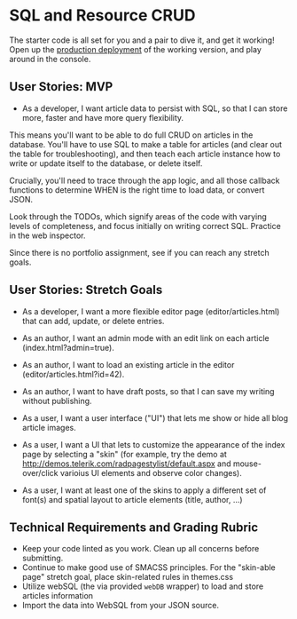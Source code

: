 # SQL and Resource CRUD

The starter code is all set for you and a pair to dive it, and get it working! Open up the [production deployment](https://cf-mvc-blog--class08.aerobatic.io/) of the working version, and play around in the console.

## User Stories: MVP
 - As a developer, I want article data to persist with SQL, so that I can store more, faster and have more query flexibility.

This means you'll want to be able to do full CRUD on articles in the database. You'll have to use SQL to make a table for articles (and clear out the table for troubleshooting), and then teach each article instance how to write or update itself to the database, or delete itself.

Crucially, you'll need to trace through the app logic, and all those callback functions to determine WHEN is the right time to load data, or convert JSON.

Look through the TODOs, which signify areas of the code with varying levels of completeness, and focus initially on writing correct SQL. Practice in the web inspector.

Since there is no portfolio assignment, see if you can reach any stretch goals.

## User Stories: Stretch Goals
 - As a developer, I want a more flexible editor page (editor/articles.html) that can add, update, or delete entries.
 - As an author, I want an admin mode with an edit link on each article (index.html?admin=true).
 - As an author, I want to load an existing article in the editor (editor/articles.html?id=42).
 - As an author, I want to have draft posts, so that I can save my writing without publishing.
 
 - As a user, I want a user interface ("UI") that lets me show or hide all blog article images.
 - As a user, I want a UI that lets to customize the appearance of the index page by selecting a "skin" (for example, try the demo at http://demos.telerik.com/radpagestylist/default.aspx and mouse-over/click varioius UI elements and observe color changes).
 - As a user, I want at least one of the skins to apply a different set of font(s) and spatial layout to article elements (title, author, ...)

## Technical Requirements and Grading Rubric
 - Keep your code linted as you work. Clean up all concerns before submitting.
 - Continue to make good use of SMACSS principles. For the "skin-able page" stretch goal, place skin-related rules in themes.css
 - Utilize webSQL (the via provided `webDB` wrapper) to load and store articles information
 - Import the data into WebSQL from your JSON source.
